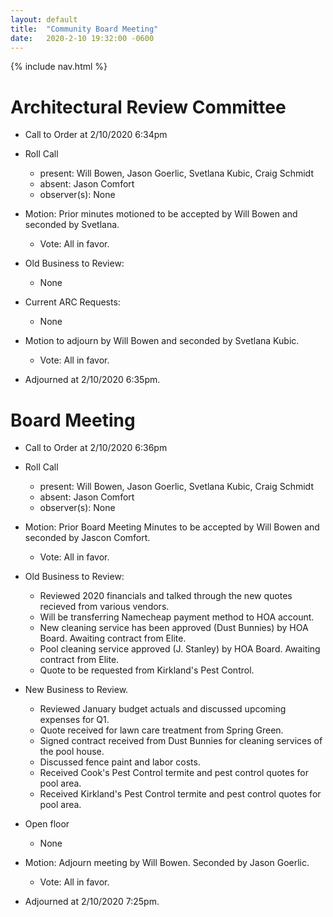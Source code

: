 ```yaml
---
layout: default
title:  "Community Board Meeting"
date:   2020-2-10 19:32:00 -0600
---
```


{% include nav.html %}

# Architectural Review Committee

- Call to Order at 2/10/2020 6:34pm
- Roll Call
    - present: Will Bowen, Jason Goerlic, Svetlana Kubic, Craig Schmidt
    - absent: Jason Comfort
    - observer(s): None
- Motion: Prior minutes motioned to be accepted by Will Bowen and seconded by Svetlana.
  - Vote: All in favor.

- Old Business to Review:
  - None

- Current ARC Requests:
  - None

- Motion to adjourn by Will Bowen and seconded by Svetlana Kubic.
  - Vote: All in favor.
- Adjourned at 2/10/2020 6:35pm.

# Board Meeting

- Call to Order at 2/10/2020 6:36pm
- Roll Call
    - present: Will Bowen, Jason Goerlic, Svetlana Kubic, Craig Schmidt
    - absent: Jason Comfort
    - observer(s): None

- Motion: Prior Board Meeting Minutes to be accepted by Will Bowen and seconded by Jascon Comfort.
  - Vote: All in favor.

- Old Business to Review:
  - Reviewed 2020 financials and talked through the new quotes recieved from various vendors.
  - Will be transferring Namecheap payment method to HOA account.
  - New cleaning service has been approved (Dust Bunnies) by HOA Board. Awaiting contract from Elite.
  - Pool cleaning service approved (J. Stanley) by HOA Board. Awaiting contract from Elite.
  - Quote to be requested from Kirkland's Pest Control.

- New Business to Review.
  - Reviewed January budget actuals and discussed upcoming expenses for Q1.
  - Quote received for lawn care treatment from Spring Green.
  - Signed contract received from Dust Bunnies for cleaning services of the pool house.
  - Discussed fence paint and labor costs.
  - Received Cook's Pest Control termite and pest control quotes for pool area.
  - Received Kirkland's Pest Control termite and pest control quotes for pool area.

- Open floor
  - None

- Motion: Adjourn meeting by Will Bowen. Seconded by Jason Goerlic. 
  - Vote: All in favor.
- Adjourned at 2/10/2020 7:25pm.
